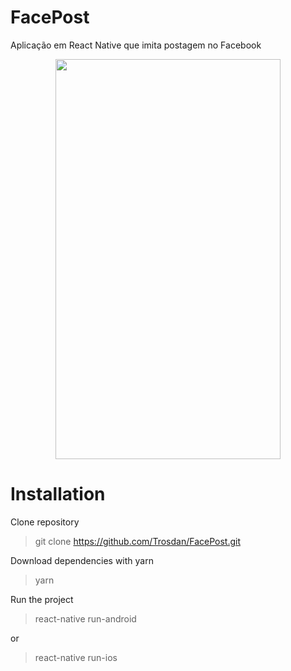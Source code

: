 # FacePost

Aplicação em React Native que imita postagem no Facebook

<p align="center">
<img src="assets_readme/GitPost.gif" width="360" height="640" align="center" />
</p>

# Installation

Clone repository

> git clone https://github.com/Trosdan/FacePost.git

Download dependencies with yarn

> yarn

Run the project

> react-native run-android

or

> react-native run-ios
